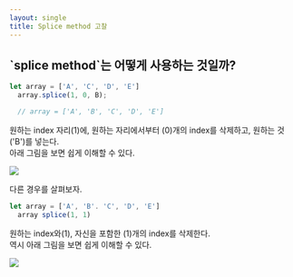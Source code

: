 ```yaml
---
layout: single
title: Splice method 고찰
---
```


<h2>`splice method`는 어떻게 사용하는 것일까?</h2>

>
```javascript
let array = ['A', 'C', 'D', 'E']
  array.splice(1, 0, B);

  // array = ['A', 'B', 'C', 'D', 'E']
```


원하는 index 자리(1)에, 원하는 자리에서부터 (0)개의 index를 삭제하고, 원하는 것 ('B')를 넣는다.  
아래 그림을 보면 쉽게 이해할 수 있다.

![](https://images.velog.io/images/skagns211/post/c18c1bdd-b166-41e0-a9db-9a9f40efe1e2/slice1.png)

다른 경우를 살펴보자.

>
```javascript
let array = ['A', 'B'. 'C', 'D', 'E']
  array splice(1, 1)
```

원하는 index와(1), 자신을 포함한 (1)개의 index를 삭제한다.  
역시 아래 그림을 보면 쉽게 이해할 수 있다.


![](https://images.velog.io/images/skagns211/post/79add8a4-a300-44fb-afe0-1d229996dbec/slice2.png)
<!--stackedit_data:
eyJoaXN0b3J5IjpbLTQxNTcxMzAzOV19
-->